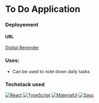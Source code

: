 # To Do Application

### Deployement
#### URL

[Digital Reminder](https://digitalreminder.netlify.app/)

### Uses:

- Can be used to note down daily tasks

### Techstack used

<p>
    <a href="#"><img alt="React" src="https://img.shields.io/badge/React%20-61DAFB.svg?logo=react&logoColor=white"></a>
    <a href="#"><img alt="TypeScript" src="https://img.shields.io/badge/TypeScript%20-3178C6.svg?logo=typescript&logoColor=white"></a>
    <a href="#"><img alt="MaterialUI" src="https://img.shields.io/badge/Material%20UI%20-007FFF.svg?logo=mui&logoColor=white"></a>
    <a href="#"><img alt="Sass" src="https://img.shields.io/badge/Sass%20-CC6699.svg?logo=sass&logoColor=white"></a>
</p>
